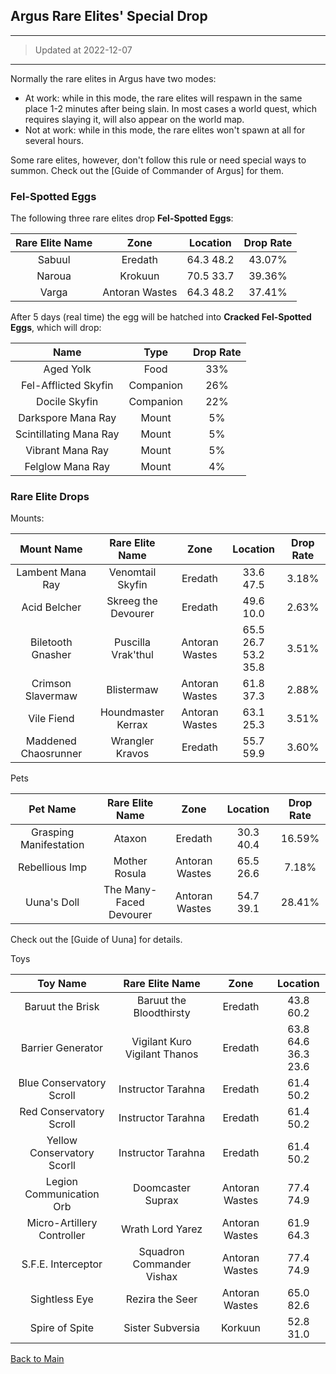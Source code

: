 ## Argus Rare Elites' Special Drop

---

>   Updated at 2022-12-07

---

Normally the rare elites in Argus have two modes:

-   At work: while in this mode, the rare elites will respawn in the same place 1-2 minutes after being slain. In most cases a world quest, which requires slaying it, will also appear on the world map.
-   Not at work: while in this mode, the rare elites won't spawn at all for several hours.

Some rare elites, however, don't follow this rule or need special ways to summon. Check out the [Guide of Commander of Argus] for them.



### Fel-Spotted Eggs

The following three rare elites drop **Fel-Spotted Eggs**:

| Rare Elite Name |      Zone      | Location  | Drop Rate |
| :-------------: | :------------: | :-------: | :-------: |
|     Sabuul      |    Eredath     | 64.3 48.2 |  43.07%   |
|     Naroua      |    Krokuun     | 70.5 33.7 |  39.36%   |
|      Varga      | Antoran Wastes | 64.3 48.2 |  37.41%   |

After 5 days (real time) the egg will be hatched into **Cracked Fel-Spotted Eggs**, which will drop:

|          Name          |   Type    | Drop Rate |
| :--------------------: | :-------: | :-------: |
|       Aged Yolk        |   Food    |    33%    |
|  Fel-Afflicted Skyfin  | Companion |    26%    |
|     Docile Skyfin      | Companion |    22%    |
|   Darkspore Mana Ray   |   Mount   |    5%     |
| Scintillating Mana Ray |   Mount   |    5%     |
|    Vibrant Mana Ray    |   Mount   |    5%     |
|    Felglow Mana Ray    |   Mount   |    4%     |



### Rare Elite Drops

Mounts:

|      Mount Name      |     Rare Elite Name      |      Zone      |         Location         | Drop Rate |
| :------------------: | :----------------------: | :------------: | :----------------------: | :-------: |
|   Lambent Mana Ray   |     Venomtail Skyfin     |    Eredath     |        33.6 47.5         |   3.18%   |
|     Acid Belcher     |   Skreeg the Devourer    |    Eredath     |        49.6 10.0         |   2.63%   |
|  Biletooth Gnasher   | Puscilla <br />Vrak'thul | Antoran Wastes | 65.5 26.7<br />53.2 35.8 |   3.51%   |
|  Crimson Slavermaw   |        Blistermaw        | Antoran Wastes |        61.8 37.3         |   2.88%   |
|      Vile Fiend      |    Houndmaster Kerrax    | Antoran Wastes |        63.1 25.3         |   3.51%   |
| Maddened Chaosrunner |     Wrangler Kravos      |    Eredath     |        55.7 59.9         |   3.60%   |



Pets

|        Pet Name        |     Rare Elite Name     |      Zone      | Location  | Drop Rate |
| :--------------------: | :---------------------: | :------------: | :-------: | :-------: |
| Grasping Manifestation |         Ataxon          |    Eredath     | 30.3 40.4 |  16.59%   |
|     Rebellious Imp     |      Mother Rosula      | Antoran Wastes | 65.5 26.6 |   7.18%   |
|      Uuna's Doll       | The Many-Faced Devourer | Antoran Wastes | 54.7 39.1 |  28.41%   |

Check out the [Guide of Uuna] for details.



Toys

|        **Toy** Name        |          Rare Elite Name           |    **Zone**    |         Location         |
| :------------------------: | :--------------------------------: | :------------: | :----------------------: |
|      Baruut the Brisk      |      Baruut the Bloodthirsty       |    Eredath     |        43.8 60.2         |
|     Barrier Generator      | Vigilant Kuro<br />Vigilant Thanos |    Eredath     | 63.8 64.6<br />36.3 23.6 |
|  Blue Conservatory Scroll  |         Instructor Tarahna         |    Eredath     |        61.4 50.2         |
|  Red Conservatory Scroll   |         Instructor Tarahna         |    Eredath     |        61.4 50.2         |
| Yellow Conservatory Scorll |         Instructor Tarahna         |    Eredath     |        61.4 50.2         |
|  Legion Communication Orb  |         Doomcaster Suprax          | Antoran Wastes |        77.4 74.9         |
| Micro-Artillery Controller |          Wrath Lord Yarez          | Antoran Wastes |        61.9 64.3         |
|     S.F.E. Interceptor     |     Squadron Commander Vishax      | Antoran Wastes |        77.4 74.9         |
|       Sightless Eye        |          Rezira the Seer           | Antoran Wastes |        65.0 82.6         |
|       Spire of Spite       |          Sister Subversia          |    Korkuun     |        52.8 31.0         |



[Back to Main](https://david-dhc.github.io/World-of-Warcraft)
